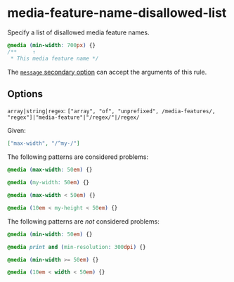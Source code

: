 # media-feature-name-disallowed-list

Specify a list of disallowed media feature names.

<!-- prettier-ignore -->
```css
@media (min-width: 700px) {}
/**     ↑
 * This media feature name */
```

The [`message` secondary option](../../../docs/user-guide/configure.md#message) can accept the arguments of this rule.

## Options

`array|string|regex`: `["array", "of", "unprefixed", /media-features/, "regex"]|"media-feature"|"/regex/"|/regex/`

Given:

```json
["max-width", "/^my-/"]
```

The following patterns are considered problems:

<!-- prettier-ignore -->
```css
@media (max-width: 50em) {}
```

<!-- prettier-ignore -->
```css
@media (my-width: 50em) {}
```

<!-- prettier-ignore -->
```css
@media (max-width < 50em) {}
```

<!-- prettier-ignore -->
```css
@media (10em < my-height < 50em) {}
```

The following patterns are _not_ considered problems:

<!-- prettier-ignore -->
```css
@media (min-width: 50em) {}
```

<!-- prettier-ignore -->
```css
@media print and (min-resolution: 300dpi) {}
```

<!-- prettier-ignore -->
```css
@media (min-width >= 50em) {}
```

<!-- prettier-ignore -->
```css
@media (10em < width < 50em) {}
```
